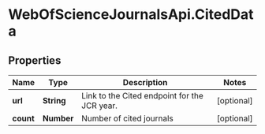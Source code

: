 # WebOfScienceJournalsApi.CitedData

## Properties

Name | Type | Description | Notes
------------ | ------------- | ------------- | -------------
**url** | **String** | Link to the Cited endpoint for the JCR year. | [optional] 
**count** | **Number** | Number of cited journals | [optional] 


